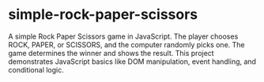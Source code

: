 # simple-rock-paper-scissors
A simple Rock Paper Scissors game in JavaScript. The player chooses ROCK, PAPER, or SCISSORS, and the computer randomly picks one. The game determines the winner and shows the result. This project demonstrates JavaScript basics like DOM manipulation, event handling, and conditional logic.
